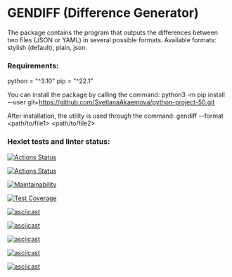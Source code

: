 # GENDIFF (Difference Generator)

The package contains the program that outputs the differences between two files (JSON or YAML) in several possible formats.
Available formats: stylish (default), plain, json.

### Requirements:
python = "^3.10" pip = "^22.1"

You can install the package by calling the command: python3 -m pip install --user git+https://github.com/SvetlanaAkaemova/python-project-50.git

After installation, the utility is used through the command: gendiff --format <requested format> <path/to/file1> <path/to/file2>

### Hexlet tests and linter status:
[![Actions Status](https://github.com/SvetlanaAkaemova/python-project-50/workflows/hexlet-check/badge.svg)](https://github.com/SvetlanaAkaemova/python-project-50/actions)

[![Actions Status](https://github.com/SvetlanaAkaemova/python-project-50/workflows/gendiff_check/badge.svg)](https://github.com/SvetlanaAkaemova/python-project-50/actions)

[![Maintainability](https://api.codeclimate.com/v1/badges/93a934b47ea2354f7905/maintainability)](https://codeclimate.com/github/SvetlanaAkaemova/python-project-50/maintainability)

[![Test Coverage](https://api.codeclimate.com/v1/badges/93a934b47ea2354f7905/test_coverage)](https://codeclimate.com/github/SvetlanaAkaemova/python-project-50/test_coverage)

[![asciicast](https://asciinema.org/a/vfHh2F1q7gR0nbeP7zwJQf9fU.svg)](https://asciinema.org/a/vfHh2F1q7gR0nbeP7zwJQf9fU)

[![asciicast](https://asciinema.org/a/rma7op3gNTAafoNQpGHBUo9eU.svg)](https://asciinema.org/a/rma7op3gNTAafoNQpGHBUo9eU)

[![asciicast](https://asciinema.org/a/u6JUZ5T4SVrjhlH5SFjanLY6k.svg)](https://asciinema.org/a/u6JUZ5T4SVrjhlH5SFjanLY6k)

[![asciicast](https://asciinema.org/a/DETgejfQpq49ZnM2BmHeBIreP.svg)](https://asciinema.org/a/DETgejfQpq49ZnM2BmHeBIreP)

[![asciicast](https://asciinema.org/a/cNXj1iVkarrGspsxzdmL7GP9Z.svg)](https://asciinema.org/a/cNXj1iVkarrGspsxzdmL7GP9Z)
